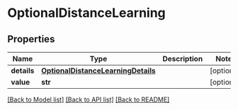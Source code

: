 # OptionalDistanceLearning


## Properties
Name | Type | Description | Notes
------------ | ------------- | ------------- | -------------
**details** | [**OptionalDistanceLearningDetails**](OptionalDistanceLearningDetails.md) |  | [optional] 
**value** | **str** |  | [optional] 

[[Back to Model list]](../README.md#documentation-for-models) [[Back to API list]](../README.md#documentation-for-api-endpoints) [[Back to README]](../README.md)


